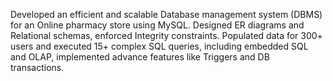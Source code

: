 Developed an efficient and scalable Database management system (DBMS) for an Online pharmacy store using MySQL. Designed ER diagrams and Relational schemas, enforced Integrity constraints.  Populated data for 300+ users and executed 15+ complex SQL queries, including embedded SQL and OLAP, implemented advance features like Triggers and DB transactions.

